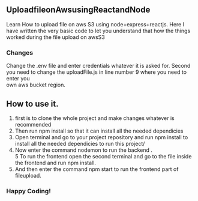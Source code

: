 ## UploadfileonAwsusingReactandNode
Learn How to upload file on aws S3 using node+express+reactjs. Here I have written the very basic code to let you understand that how the things worked during the file upload on awsS3

### Changes 
Change the .env file and enter credentials whatever it is asked for.
Second you need to change the uploadFile.js in line number 9 where you need to enter you<br/>
own aws bucket region.

## How to use it.
1. first is to clone the whole project and make changes whatever is recommended<bt/>
2. Then run npm install so that it can install all the needed dependicies <br/>
3. Open terminal and go to your project repository and run npm install to install all the needed dependicies to run this project/ <br/>
4. Now enter the command nodemon to run the backend .<br/>
5  To run the frontend open the second terminal and go to the file inside the frontend and run npm install. <br/>
6. And then enter the command npm start to run the frontend part of fileupload.


### Happy Coding!
